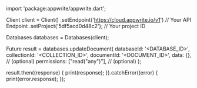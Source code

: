 import 'package:appwrite/appwrite.dart';

Client client = Client()
  .setEndpoint('https://cloud.appwrite.io/v1') // Your API Endpoint
  .setProject('5df5acd0d48c2'); // Your project ID

Databases databases = Databases(client);

Future result = databases.updateDocument(
  databaseId: '<DATABASE_ID>',
  collectionId: '<COLLECTION_ID>',
  documentId: '<DOCUMENT_ID>',
  data: {}, // (optional)
  permissions: ["read("any")"], // (optional)
);

result.then((response) {
  print(response);
}).catchError((error) {
  print(error.response);
});

